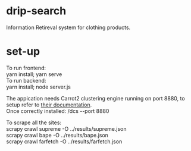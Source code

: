 # drip-search
Information Retireval system for clothing products.

# set-up

To run frontend:<br/>
yarn install; yarn serve<br/>
To run backend:<br/>
yarn install; node server.js<br/>

The appication needs Carrot2 clustering engine running on port 8880, to setup refer to [their documentation](https://carrot2.github.io/release/latest).<br/>
Once correctly installed: /dcs --port 8880


To scrape all the sites:<br/>
scrapy crawl supreme -O ../results/supreme.json<br/>
scrapy crawl bape -O ../results/bape.json<br/>
scrapy crawl farfetch -O ../results/farfetch.json<br/>

